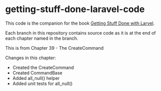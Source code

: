 getting-stuff-done-laravel-code
===============================

This code is the companion for the book [Getting Stuff Done with Larvel](https://leanpub.com/gettingstuffdonelaravel).

Each branch in this repository contains source code as it is at the end of each chapter named in the branch.

This is from Chapter 39 - The CreateCommand

Changes in this chapter:

* Created the CreateCommand
* Created CommandBase
* Added all_null() helper
* Added unit tests for all_null()
